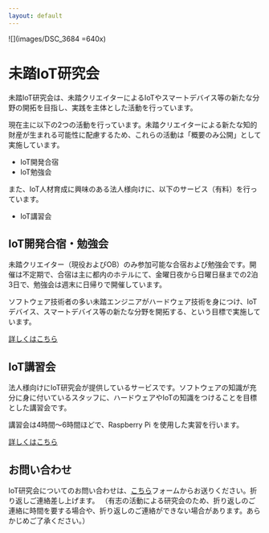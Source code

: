 ```yaml
---
layout: default
---
```


![](images/DSC_3684 =640x)

# 未踏IoT研究会

未踏IoT研究会は、未踏クリエイターによるIoTやスマートデバイス等の新たな分野の開拓を目指し、実践を主体とした活動を行っています。

現在主に以下の2つの活動を行っています。未踏クリエイターによる新たな知的財産が生まれる可能性に配慮するため、これらの活動は「概要のみ公開」として実施しています。

- IoT開発合宿
- IoT勉強会

また、IoT人材育成に興味のある法人様向けに、以下のサービス（有料）を行っています。

- IoT講習会



## IoT開発合宿・勉強会

未踏クリエイター（現役およびOB）のみ参加可能な合宿および勉強会です。開催は不定期で、合宿は主に都内のホテルにて、金曜日夜から日曜日昼までの2泊3日で、勉強会は週末に日帰りで開催しています。

ソフトウェア技術者の多い未踏エンジニアがハードウェア技術を身につけ、IoTデバイス、スマートデバイス等の新たな分野を開拓する、という目標で実施しています。

[詳しくはこちら](camp)


## IoT講習会

法人様向けにIoT研究会が提供しているサービスです。ソフトウェアの知識が充分に身に付いているスタッフに、ハードウェアやIoTの知識をつけることを目標とした講習会です。

講習会は4時間～6時間ほどで、Raspberry Pi を使用した実習を行います。

[詳しくはこちら](class)



## お問い合わせ

IoT研究会についてのお問い合わせは、[こちら](https://iotmitou.wufoo.com/forms/m1e20olr169wns2/)フォームからお送りください。折り返しご連絡差し上げます。
（有志の活動による研究会のため、折り返しのご連絡に時間を要する場合や、折り返しのご連絡ができない場合があります。あらかじめご了承ください。）

